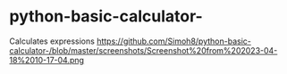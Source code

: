 # python-basic-calculator-
Calculates expressions
https://github.com/Simoh8/python-basic-calculator-/blob/master/screenshots/Screenshot%20from%202023-04-18%2010-17-04.png
